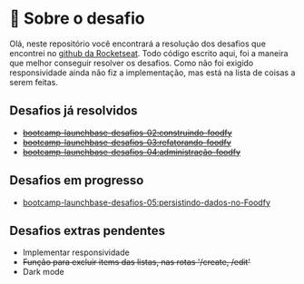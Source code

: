 <h1>🚀 Sobre o desafio</h1>

<p>Olá, neste repositório você encontrará a resolução dos desafios que encontrei no <a href="https://github.com/rocketseat-education">github da Rocketseat</a>. Todo código escrito aqui, foi a maneira que melhor conseguir resolver os desafios. Como não foi exigido responsividade ainda não fiz a implementação, mas está na lista de coisas a serem feitas.
</p>

<h2>Desafios já resolvidos</h2>
<ul>
    <li><a href="https://github.com/rocketseat-education/bootcamp-launchbase-desafios-02"><s>bootcamp-launchbase-desafios-02:construindo-foodfy</s></a></li>
    <li><a href="https://github.com/rocketseat-education/bootcamp-launchbase-desafios-03"><s>bootcamp-launchbase-desafios-03:refatorando-foodfy</s></a></li>
    <li><s><a href="https://github.com/rocketseat-education/bootcamp-launchbase-desafios-04">bootcamp-launchbase-desafios-04:administração-foodfy</a></s></li>
</ul>

<h2>Desafios em progresso</h2>
<ul>
<li><a href="https://github.com/rocketseat-education/bootcamp-launchbase-desafios-05/blob/master/desafios/05-persistindo-dados-foodfy.md">bootcamp-launchbase-desafios-05:persistindo-dados-no-Foodfy</a></li>
</ul>

<h2>Desafios extras pendentes</h2>
<ul>
    <li>Implementar responsividade</li>
    <li><s>Função para excluir items das listas, nas rotas '/create, /edit'</s></li>
    <li>Dark mode</li>
</ul>
